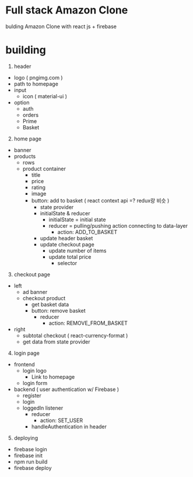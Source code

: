 # Full stack Amazon Clone

bulding Amazon Clone with react js + firebase

# building

1. header

- logo ( pngimg.com )
- path to homepage
- input
  - icon ( material-ui )
- option
  - auth
  - orders
  - Prime
  - Basket

2. home page

- banner
- products
  - rows
  - product container
    - title
    - price
    - rating
    - image
    - button: add to basket ( react context api =? redux랑 비슷 )
      - state provider
      - initialState & reducer
        - initialState = initial state
        - reducer = pulling/pushing action connecting to data-layer
          - action: ADD_TO_BASKET
      - update header basket
      - update checkout page
        - update number of items
        - update total price
          - selector

3. checkout page

- left
  - ad banner
  - checkout product
    - get basket data
    - button: remove basket
      - reducer
        - action: REMOVE_FROM_BASKET
- right
  - subtotal checkout ( react-currency-format )
  - get data from state provider

4. login page

- frontend
  - login logo
    - Link to homepage
  - login form
- backend ( user authentication w/ Firebase )
  - register
  - login
  - loggedIn listener
    - reducer
      - action: SET_USER
    - handleAuthentication in header

5. deploying

- firebase login
- firebase init
- npm run build
- firebase deploy

